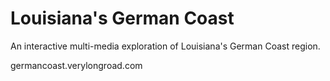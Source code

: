 Louisiana's German Coast
========================

An interactive multi-media exploration of Louisiana's German Coast region.

germancoast.verylongroad.com
